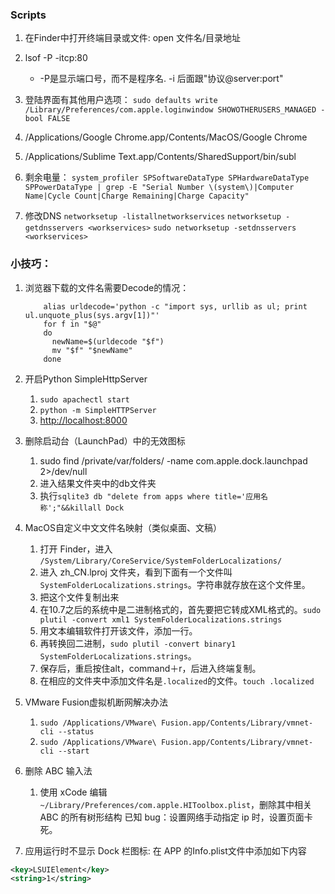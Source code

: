 ### Scripts
1. 在Finder中打开终端目录或文件: open 文件名/目录地址

2. lsof -P -itcp:80
    * -P是显示端口号，而不是程序名. -i 后面跟"协议@server:port"

3. 登陆界面有其他用户选项：
    `sudo defaults write /Library/Preferences/com.apple.loginwindow SHOWOTHERUSERS_MANAGED -bool FALSE`

4. /Applications/Google Chrome.app/Contents/MacOS/Google Chrome

5. /Applications/Sublime Text.app/Contents/SharedSupport/bin/subl

6. 剩余电量：
    `system_profiler SPSoftwareDataType SPHardwareDataType SPPowerDataType | grep -E "Serial Number \(system\)|Computer Name|Cycle Count|Charge Remaining|Charge Capacity"`

7. 修改DNS
    `networksetup -listallnetworkservices`
    `networksetup -getdnsservers <workservices>`
    `sudo networksetup -setdnsservers <workservices>`

### 小技巧：
1. 浏览器下载的文件名需要Decode的情况：
    ```
        alias urldecode='python -c "import sys, urllib as ul; print ul.unquote_plus(sys.argv[1])"'
        for f in "$@"
        do
          newName=$(urldecode "$f")
          mv "$f" "$newName"
        done
    ```
2. 开启Python SimpleHttpServer
    1. ```sudo apachectl start```
    2. ```python -m SimpleHTTPServer```
    3. [http://localhost:8000](http://localhost:8000)

3.  删除启动台（LaunchPad）中的无效图标
    1. sudo find /private/var/folders/ -name com.apple.dock.launchpad 2>/dev/null
    2. 进入结果文件夹中的db文件夹
    3. 执行`sqlite3 db "delete from apps where title='应用名称';"&&killall Dock`

4.  MacOS自定义中文文件名映射（类似桌面、文稿）
    1. 打开 Finder，进入 `/System/Library/CoreService/SystemFolderLocalizations/`
    2. 进入 zh_CN.lproj 文件夹，看到下面有一个文件叫 `SystemFolderLocalizations.strings`。字符串就存放在这个文件里。
    3. 把这个文件复制出来
    4. 在10.7之后的系统中是二进制格式的，首先要把它转成XML格式的。`sudo plutil -convert xml1 SystemFolderLocalizations.strings`
    5. 用文本编辑软件打开该文件，添加一行。
    6. 再转换回二进制，`sudo plutil -convert binary1 SystemFolderLocalizations.strings`。
    7. 保存后，重启按住alt，command＋r，后进入终端复制。
    8. 在相应的文件夹中添加文件名是`.localized`的文件。`touch .localized`
    
5. VMware Fusion虚拟机断网解决办法
    1. `sudo /Applications/VMware\ Fusion.app/Contents/Library/vmnet-cli --status`
    2. `sudo /Applications/VMware\ Fusion.app/Contents/Library/vmnet-cli --start`

6. 删除 ABC 输入法
    1. 使用 xCode 编辑`~/Library/Preferences/com.apple.HIToolbox.plist`，删除其中相关 ABC 的所有树形结构
    已知 bug：设置网络手动指定 ip 时，设置页面卡死。

7. 应用运行时不显示 Dock 栏图标: 在 APP 的Info.plist文件中添加如下内容
```xml
<key>LSUIElement</key>
<string>1</string>
```